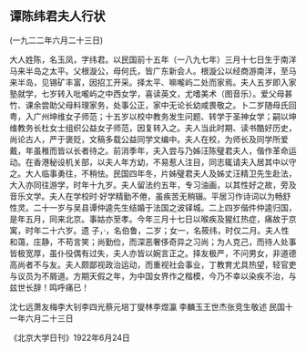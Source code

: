## 谭陈纬君夫人行状

(一九二二年六月二十三日)

大人姓陈，名玉凤，字纬君。以民国前十五年（一八九七年）三月十七日生于南洋马来半岛之太平。父根漩公，母何氏，皆广东新会人。根漩公以经商游南洋，至马来半岛，见锡矿丰富，因招工开采。择太平、嘛嚨屿二处而家焉。夫人五岁即入家塾就学，七岁转入吡嚨屿之中西女学，喜读英文，尤嗜美术（图音乐）。爱父母甚竹、课余尝助父母料理家务，处事公正，家中无论长幼咸畏敬之。卜二岁随母氏回粤，入广州坤维女子师范；十五岁以校中教务发生问题、转学于圣神女学；嗣以坤维教务长杜女士组织公益女子师范，因复转入之。夫人当此时期、读书酷好历史，尚论古人，严于褒贬，文稿多载公益同学文编中。夫人在校，为师长及同学所爱戴，年虽稚而皆以长者待之。前消季年，夫入尝与乃姊汪陈璧君夫人，偕作革命运动。在香港秘设机关部，以夫人年方幼，不易惹人注目，同志辄请夫入居其中以守之。大人临事勇往，不稍怯。民国四年冬，片姊璧君夫人及姊丈汪精卫先生赴法，大入亦同往游学，时年十九岁。夫人留法约五年，专习油画，以其性好之故，旁及音乐文学。夫人在学校时·好学精勤不倦，虽疾苦无稍辍。平居习作诗词以为畅舒性灵。二十一岁与吴县谭仲逵先生结婚于法国之波铎城。二上四岁偕件仲逵归国，是年五月，同来北京。事姑亦至孝。今年三月十七日以喉疾及猩红热症，痛故于京寓，时年二十六岁。遗
子，·，名伯鲁，二岁；女一，名筱纬，时仅二月。夫人性和蔼，庄静，不苟言笑；尚勤俭，而深恶奢侈奇异之习尚；为人克己，而待人处事皆极宽厚，虽仆役偶有过失，夫人亦皆以婉言正之。择友极严，不问男女，非道德高尚者不与友。夫人颇鄙视政治运动，而重视社会事业，丁教育尤具热望，轻官吏与议员为不屑道。方期天假之年，为中国女界作之楷模，今乃不幸以染疾不治，与兹世长辞！鸣呼痛已！

沈七远萧友梅李大钊李四光蔡元培丁燮林李煜瀛  李麟玉王世杰张竞生敬述
民国十一年六月二十三日

《北京大学日刊》1922年6月24日

